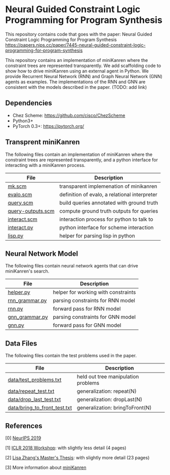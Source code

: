 # Neural Guided Constraint Logic Programming for Program Synthesis

This repository contains code that goes with the paper:
Neural Guided Constraint Logic Programming for Program Synthesis 
https://papers.nips.cc/paper/7445-neural-guided-constraint-logic-programming-for-program-synthesis

This repository contains an implementation of miniKanren where the
constraint trees are represented transparently. We add scaffolding code
to show how to drive miniKanren using an external agent in Python.
We provide Recurrent Neural Network (RNN) and Graph Neural Network (GNN)
agents as examples. The implementations of the RNN and GNN are consistent
with the models described in the paper. (TODO: add link)


## Dependencies

* Chez Scheme: https://github.com/cisco/ChezScheme
* Python3+
* PyTorch 0.3+: https://pytorch.org/


## Transprent miniKanren

The following files contain an implementation of miniKanren where the
constraint trees are represented transparently, and a python interface for interacting
with a miniKanren process.


| File                                   | Description                                   |
| ---------------------------------------| ----------------------------------------------|
| [mk.scm](mk.scm)                       | transparent implemenation of minikanren       |
| [evalo.scm](evalo.scm)                 | definition of evalo, a relational interpreter |
| [query.scm](query.scm)                 | build queries annotated with ground truth     |
| [query-outputs.scm](query-outputs.scm) | compute ground truth outputs for queries      |
| [interact.scm](interact.scm)           | interaction process for python to talk to     |
| [interact.py](interact.py)             | python interface for scheme interaction       |
| [lisp.py](lisp.py)                     | helper for parsing lisp in python             |


## Neural Network Model

The following files contain neural network agents that can drive miniKanren's search.

| File                             | Description                         |
| ---------------------------------| ------------------------------------|
| [helper.py](helper.py)           | helper for working with constraints |
| [rnn_grammar.py](rnn_grammar.py) | parsing constraints for RNN model   |
| [rnn.py](rnn.py)                 | forward pass for RNN model          |
| [gnn_grammar.py](gnn_grammar.py) | parsing constraints for GNN model   |
| [gnn.py](gnn.py)                 | forward pass for GNN model          |


## Data Files

The following files contain the test problems used in the paper.

| File                                                         | Description                         |
| -------------------------------------------------------------| ------------------------------------|
| [data/test_problems.txt](data/test_problems.txt)             | held out tree manipulation problems |
| [data/repeat_test.txt](data/repeat_test.txt)                 | generalization: repeat(N)           |
| [data/drop_last_test.txt](data/drop_last_test.txt)           | generalization: dropLast(N)         |
| [data/bring_to_front_test.txt](data/bring_to_front_test.txt) | generalization: bringToFront(N)     |


## References

[0] [NeurIPS 2019](https://papers.nips.cc/paper/7445-neural-guided-constraint-logic-programming-for-program-synthesis)

[1] [ICLR 2018 Workshop](https://openreview.net/forum?id=HJIHtIJvz): with slightly less detail (4 pages)

[2] [Lisa Zhang's Master's Thesis](http://lisazhang.ca/msc_thesis.pdf): with slightly more detail (23 pages)

[3] More information about [miniKanren](http://minikanren.org)
